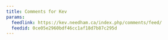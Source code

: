 ```yaml
---
title: Comments for Kev
params:
  feedlink: https://kev.needham.ca/index.php/comments/feed/
  feedid: 0ce05e2960bdf46cc1af18d7b87c295d
---
```

